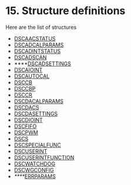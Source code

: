 # 15. Structure definitions

Here are the list of structures

* [DSCAACSTATUS](dscaacstatus.md) 
* [DSCADCALPARAMS](dscadcalparams.md) 
* [DSCADINTSTATUS](dscadintstatus.md)
* [DSCADSCAN](dscadscan.md) 
* \*\*\*\*[DSCADSETTINGS](dscadsettings.md)
* [DSCAIOINT](dscaioint.md)
* [DSCAUTOCAL](dscautocal.md)
* [DSCCB ](dsccb.md)
* [DSCCBP](dsccbp.md) 
* [DSCCR](dsccr.md) 
* [DSCDACALPARAMS ](dscdacalparams.md)
* [DSCDACS](dscdacs.md) 
* [DSCDASETTINGS](dscdasettings.md) 
* [DSCDIOINT](dscdioint.md) 
* [DSCFIFO ](dscfifo.md)
* [DSCPWM](dscpwm.md) 
* [DSCS](dscs.md) 
* [DSCSPECIALFUNC](dscspecialfunc.md) 
* [DSCUSERINT](dscuserint.md) 
* [DSCUSERINTFUNCTION](dscuserintfunction.md) 
* [DSCWATCHDOG](dscwatchdog.md) 
* [DSCWGCONFIG](dscwgconfig.md) 
* _\*\*\*\*_[ERRPARAMS](errparams.md)

 

